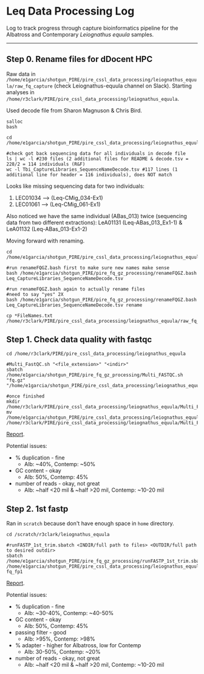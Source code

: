 # Leq Data Processing Log

Log to track progress through capture bioinformatics pipeline for the Albatross and Contemporary *Leiognathus equula* samples.

---

## Step 0.  Rename files for dDocent HPC

Raw data in `/home/e1garcia/shotgun_PIRE/pire_cssl_data_processing/leiognathus_equula/raw_fq_capture` (check Leiognathus-equula channel on Slack).  Starting analyses in  `/home/r3clark/PIRE/pire_cssl_data_processing/leiognathus_equula`.

Used decode file from Sharon Magnuson & Chris Bird.

```
salloc
bash

cd /home/e1garcia/shotgun_PIRE/pire_cssl_data_processing/leiognathus_equula/raw_fq_capture

#check got back sequencing data for all individuals in decode file
ls | wc -l #230 files (2 additional files for README & decode.tsv = 228/2 = 114 individuals (R&F)
wc -l Tbi_CaptureLibraries_SequenceNameDecode.tsv #117 lines (1 additional line for header = 116 individuals), does NOT match
```

Looks like missing sequencing data for two individuals:
  1. LEC01034 --> (Leq-CMig_034-Ex1)
  2. LEC01061 --> (Leq-CMig_061-Ex1)

Also noticed we have the same individual (ABas_013) twice (sequencing data from two different extractions): LeA01131 (Leq-ABas_013_Ex1-1) & LeA01132 (Leq-ABas_013-Ex1-2)

Moving forward with renaming.

```
cd /home/e1garcia/shotgun_PIRE/pire_cssl_data_processing/leiognathus_equula/raw_fq_capture

#run renameFQGZ.bash first to make sure new names make sense
bash /home/e1garcia/shotgun_PIRE/pire_fq_gz_processing/renameFQGZ.bash Leq_CaptureLibraries_SequenceNameDecode.tsv

#run renameFQGZ.bash again to actually rename files
#need to say "yes" 2X
bash /home/e1garcia/shotgun_PIRE/pire_fq_gz_processing/renameFQGZ.bash Leq_CaptureLibraries_SequenceNameDecode.tsv rename

cp *FileNames.txt /home/r3clark/PIRE/pire_cssl_data_processing/leiognathus_equula/raw_fq_capture
```

## Step 1.  Check data quality with fastqc

```
cd /home/r3clark/PIRE/pire_cssl_data_processing/leiognathus_equula

#Multi_FastQC.sh "<file_extension>" "<indir>"
sbatch /home/e1garcia/shotgun_PIRE/pire_fq_gz_processing/Multi_FASTQC.sh "fq.gz" "/home/e1garcia/shotgun_PIRE/pire_cssl_data_processing/leiognathus_equula/raw_fq_capture"

#once finished
mkdir /home/r3clark/PIRE/pire_cssl_data_processing/leiognathus_equula/Multi_FASTQC
mv /home/e1garcia/shotgun_PIRE/pire_cssl_data_processing/leiognathus_equula/Multi_FASTQC/* /home/r3clark/PIRE/pire_cssl_data_processing/leiognathus_equula/Multi_FASTQC
```

[Report](https://htmlpreview.github.io/?https://raw.githubusercontent.com/philippinespire/pire_cssl_data_processing/main/leiognathus_equula/Multi_FASTQC/multiqc_report_fq.gz.html?token=GHSAT0AAAAAABQHSGST2L4H6TIOTDLZRPYAYTP5QRQ).

Potential issues:  
* % duplication - fine
  * Alb: ~40%, Contemp: ~50%
* GC content - okay
  * Alb: 50%, Contemp: 45%
* number of reads - okay, not great
  * Alb: ~half <20 mil & ~half >20 mil, Contemp: ~10-20 mil

## Step 2. 1st fastp

Ran in `scratch` because don't have enough space in `home` directory.

```
cd /scratch/r3clark/leiognathus_equula

#runFASTP_1st_trim.sbatch <INDIR/full path to files> <OUTDIR/full path to desired outdir>
sbatch /home/e1garcia/shotgun_PIRE/pire_fq_gz_processing/runFASTP_1st_trim.sbatch /home/e1garcia/shotgun_PIRE/pire_cssl_data_processing/leiognathus_equula/raw_fq_capture fq_fp1
```

[Report](https://htmlpreview.github.io/?https://raw.githubusercontent.com/philippinespire/pire_cssl_data_processing/main/leiognathus_equula/fq_fp1/1st_fastp_report.html?token=GHSAT0AAAAAABQHSGST3EK63ADFLSTJE55UYTP6LRQ).

Potential issues:  
* % duplication - fine
  * Alb: ~30-40%, Contemp: ~40-50%
* GC content - okay
  * Alb: 50%, Contemp: 45%
* passing filter - good
  * Alb: >95%, Contemp: >98%
* % adapter - higher for Albatross, low for Contemp
  * Alb: 30-50%, Contemp: ~20%
* number of reads - okay, not great
  * Alb: ~half <20 mil & ~half >20 mil, Contemp: ~10-20 mil

